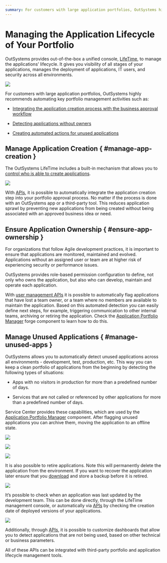 ```yaml
---
summary: For customers with large application portfolios, OutSystems highly recommends automating key portfolio management activities.
---
```


# Managing the Application Lifecycle of Your Portfolio

OutSystems provides out-of-the-box a unified console, [LifeTime](https://success.outsystems.com/Documentation/11/Managing_the_Applications_Lifecycle), to manage the applications’ lifecycle. It gives you visibility of all stages of your applications, manages the deployment of applications, IT users, and security across all environments.

![](images/managing-app-lifecycle-portfolio-0.png)

For customers with large application portfolios, OutSystems highly recommends automating key portfolio management activities such as:

* [Integrating the application creation process with the business approval workflow](#manage-app-creation)

* [Detecting applications without owners](#ensure-app-ownership)

* [Creating automated actions for unused applications](#manage-unused-apps)

## Manage Application Creation { #manage-app-creation }

The OutSystems LifeTime includes a built-in mechanism that allows you to [control who is able to create applications](https://success.outsystems.com/Documentation/11/Managing_the_Applications_Lifecycle/Manage_IT_Users/Control_Who_Creates_Applications). 

![](images/managing-app-lifecycle-portfolio-1.png)

With [APIs](https://success.outsystems.com/Documentation/11/Reference/OutSystems_APIs/LifeTime_Deployment_API_v2), it is possible to automatically integrate the application creation step into your portfolio approval process. No matter if the process is done with an OutSystems app or a third-party tool. This reduces application sprawl by preventing new applications from being created without being associated with an approved business idea or need.

## Ensure Application Ownership { #ensure-app-ownership }

For organizations that follow Agile development practices, it is important to ensure that applications are monitored, maintained and evolved. Applications without an assigned user or team are at higher risk of experiencing security or performance issues.

OutSystems provides role-based permission configuration to define, not only who owns the application, but also who can develop, maintain and operate each application.

With [user management APIs](https://success.outsystems.com/Documentation/11/Reference/OutSystems_APIs/LifeTime_Services_API) it is possible to automatically flag applications that have lost a team owner, or a team where no members are available to maintain the application. Based on this automated detection you can easily define next steps, for example, triggering communication to other internal teams, archiving or retiring the application. Check the [Application Portfolio Manager](https://www.outsystems.com/forge/component-overview/7870/application-portfolio-manager) forge component to learn how to do this.

## Manage Unused Applications { #manage-unused-apps }

OutSystems allows you to automatically detect unused applications across all environments - development, test, production, etc. This way you can keep a clean portfolio of applications from the beginning by detecting the following types of situations:

* Apps with no visitors in production for more than a predefined number of days.

* Services that are not called or referenced by other applications for more than a predefined number of days.

Service Center provides these capabilities, which are used by the [Application Portfolio Manager](https://www.outsystems.com/forge/component-overview/7870/application-portfolio-manager) component. After flagging unused applications you can archive them, moving the application to an offline state.

![](images/managing-app-lifecycle-portfolio-2.png)

![](images/managing-app-lifecycle-portfolio-3.png)

![](images/managing-app-lifecycle-portfolio-4.png)

It is also possible to retire applications. Note this will permanently delete the application from the environment. If you want to recover the application later ensure that you [download](https://success.outsystems.com/Documentation/11/Reference/OutSystems_APIs/LifeTime_Deployment_API_v2#Applications_DownloadVersion) and store a backup before it is retired. 

![](images/managing-app-lifecycle-portfolio-5.png)

It’s possible to check when an application was last updated by the development team. This can be done directly, through the LifeTime management console, or automatically via [APIs](https://success.outsystems.com/Documentation/11/Reference/OutSystems_APIs/LifeTime_Deployment_API_v2#Applications_Get) by checking the creation date of deployed versions of your applications.

![](images/managing-app-lifecycle-portfolio-6.png)

Additionally, through [APIs](https://success.outsystems.com/Documentation/11/Reference/OutSystems_APIs), it is possible to customize dashboards that allow you to detect applications that are not being used, based on other technical or business parameters.

All of these APIs can be integrated with third-party portfolio and application lifecycle management tools.
